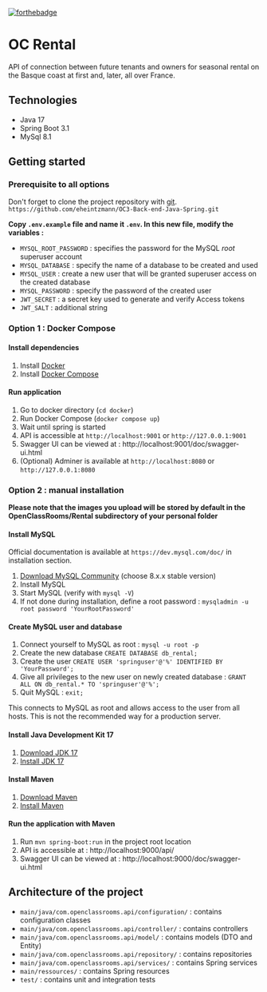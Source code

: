 [![forthebadge](https://forthebadge.com/images/badges/made-with-java.svg)](https://forthebadge.com)

# OC Rental
API of connection between future tenants and owners for seasonal rental on the Basque coast at first and, later, all over France.

## Technologies
* Java 17
* Spring Boot 3.1
* MySql 8.1

## Getting started

### Prerequisite to all options
Don't forget to clone the project repository with [git](https://git-scm.com/).
`https://github.com/eheintzmann/OC3-Back-end-Java-Spring.git`


**Copy `.env.example` file and name it `.env`. In this new file, modify the variables :**
* `MYSQL_ROOT_PASSWORD` : specifies the password for the MySQL _root_ superuser account
* `MYSQL_DATABASE` : specify the name of a database to be created and used
* `MYSQL_USER` : create a new user that will be granted superuser access on the created database
* `MYSQL_PASSWORD` : specify the password of the created user
* `JWT_SECRET` : a secret key used to generate and verify Access tokens
* `JWT_SALT` :  additional string

### Option 1 : Docker Compose
#### Install dependencies

1. Install [Docker](https://docs.docker.com/get-docker/)
2. Install [Docker Compose](https://docs.docker.com/compose/install/)

#### Run application

1. Go to docker directory (`cd docker`)
2. Run Docker Compose (`docker compose up`)
3. Wait until spring is started 
4. API is accessible at `http://localhost:9001` or `http://127.0.0.1:9001`
5. Swagger UI can be viewed at : http://localhost:9001/doc/swagger-ui.html
6. (Optional) Adminer is available at `http://localhost:8080` or `http://127.0.0.1:8080`

### Option 2 : manual installation
**Please note that the images you upload will be stored by default
in the OpenClassRooms/Rental subdirectory of your personal folder**

#### Install MySQL

Official documentation is available at `https://dev.mysql.com/doc/` in installation section.

1. [Download MySQL Community](https://dev.mysql.com/downloads/mysql/) (choose 8.x.x stable version)
2. Install MySQL
3. Start MySQL (verify with `mysql -V`) 
4. If not done during installation, define a root password : `mysqladmin -u root password 'YourRootPassword'`

#### Create MySQL user and database
1. Connect yourself to MySQL as root : `mysql -u root -p`
2. Create the new database `CREATE DATABASE db_rental;`
3. Create the user `CREATE USER 'springuser'@'%' IDENTIFIED BY 'YourPassword';`
4. Give all privileges to the new user on newly created database : `GRANT ALL ON db_rental.* TO 'springuser'@'%';`
5. Quit MySQL : `exit;`

This connects to MySQL as root and allows access to the user from all hosts. This is not the recommended way for a production server.

#### Install Java Development Kit 17
1. [Download JDK 17](https://www.oracle.com/java/technologies/downloads/#java17)
2. [Install JDK 17](https://docs.oracle.com/en/java/javase/17/install/overview-jdk-installation.html)

#### Install  Maven
1. [Download Maven](https://maven.apache.org/download.html) 
2. [Install Maven](https://maven.apache.org/install.html)

#### Run the application with Maven
1. Run `mvn spring-boot:run` in the project root location
2. API is accessible at : http://localhost:9000/api/
3. Swagger UI can be viewed at : http://localhost:9000/doc/swagger-ui.html

## Architecture of the project
* `main/java/com.openclassrooms.api/configuration/` : contains configuration classes
* `main/java/com.openclassrooms.api/controller/` : contains controllers
* `main/java/com.openclassrooms.api/model/` : contains models (DTO and Entity)
* `main/java/com.openclassrooms.api/repository/` : contains repositories
* `main/java/com.openclassrooms.api/services/` : contains Spring services
* `main/ressources/` : contains Spring resources
* `test/` : contains unit and integration tests

